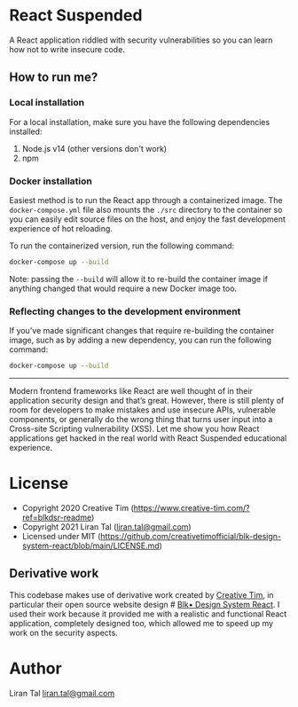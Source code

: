 # React Suspended

A React application riddled with security vulnerabilities so you can learn how not to write insecure code.

## How to run me?

### Local installation

For a local installation, make sure you have the following dependencies installed:
1. Node.js v14 (other versions don't work)
2. npm

### Docker installation

Easiest method is to run the React app through a containerized image.
The `docker-compose.yml` file also mounts the `./src` directory to the container so you can easily edit source files on the host, and enjoy the fast development experience of hot reloading.

To run the containerized version, run the following command:

```sh
docker-compose up --build
```

Note: passing the `--build` will allow it to re-build the container image if anything changed that would require a new Docker image too.

### Reflecting changes to the development environment

If you've made significant changes that require re-building the container image, such as by adding a new dependency, you can run the following command:

```sh
docker-compose up --build
```

---

Modern frontend frameworks like React are well thought of in their application security design and that’s great. However, there is still plenty of room for developers to make mistakes and use insecure APIs, vulnerable components, or generally do the wrong thing that turns user input into a Cross-site Scripting vulnerability (XSS). Let me show you how React applications get hacked in the real world with React Suspended educational experience.

# License

- Copyright 2020 Creative Tim (https://www.creative-tim.com/?ref=blkdsr-readme)
- Copyright 2021 Liran Tal (liran.tal@gmail.com)
- Licensed under MIT (https://github.com/creativetimofficial/blk-design-system-react/blob/main/LICENSE.md)

## Derivative work

This codebase makes use of derivative work created by [Creative Tim](https://www.creative-tim.com), in particular their open source website design # [Blk• Design  System React](https://demos.creative-tim.com/blk-design-system-react). I used their work because it provided me with a realistic and functional React application, completely designed too, which allowed me to speed up my work on the security aspects.

# Author

Liran Tal <liran.tal@gmail.com>
